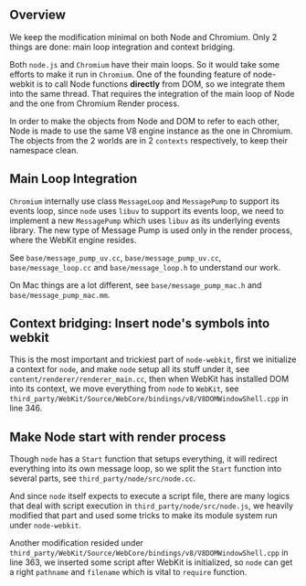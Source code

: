 ## Overview

We keep the modification minimal on both Node and Chromium. Only 2 things are done: main loop integration and context bridging.

Both `node.js` and `Chromium` have their main loops. So it would take some efforts to make it run in `Chromium`. One of the founding feature of node-webkit is to call Node functions **directly** from DOM, so we integrate them into the same thread. That requires the integration of the main loop of Node and the one from Chromium Render process.

In order to make the objects from Node and DOM to refer to each other, Node is made to use the same V8 engine instance as the one in Chromium. The objects from the 2 worlds are in 2 `contexts` respectively, to keep their namespace clean.

## Main Loop Integration

`Chromium` internally use class `MessageLoop` and `MessagePump` to support its events loop, since `node` uses `libuv` to support its events loop, we need to implement a new `MessagePump` which uses `libuv` as its underlying events library. The new type of Message Pump is used only in the render process, where the WebKit engine resides.

See `base/message_pump_uv.cc`, `base/message_pump_uv.cc`, `base/message_loop.cc` and `base/message_loop.h` to understand our work.

On Mac things are a lot different, see `base/message_pump_mac.h` and `base/message_pump_mac.mm`.

## Context bridging: Insert node's symbols into webkit

This is the most important and trickiest part of `node-webkit`, first we initialize a context for `node`, and make `node` setup all its stuff under it, see `content/renderer/renderer_main.cc`, then when WebKit has installed DOM into its context, we move everything from `node` to `WebKit`, see `third_party/WebKit/Source/WebCore/bindings/v8/V8DOMWindowShell.cpp` in line 346.

## Make Node start with render process

Though `node` has a `Start` function that setups everything, it will redirect everything into its own message loop, so we split the `Start` function into several parts, see `third_party/node/src/node.cc`.

And since `node` itself expects to execute a script file, there are many logics that deal with script execution in `third_party/node/src/node.js`, we heavily modified that part and used some tricks to make its module system run under `node-webkit`.

Another modification resided under `third_party/WebKit/Source/WebCore/bindings/v8/V8DOMWindowShell.cpp` in line 363, we inserted some script after WebKit is initialized, so `node` can get a right `pathname` and `filename` which is vital to `require` function.